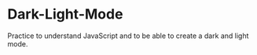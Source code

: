 # Dark-Light-Mode
Practice to understand JavaScript and to be able to create a dark and light mode.
